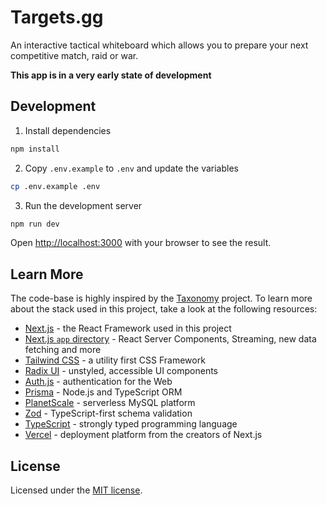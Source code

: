# Targets.gg

An interactive tactical whiteboard which allows you to prepare your next competitive match, raid or war.

**This app is in a very early state of development**

## Development

1. Install dependencies

```sh
npm install
```

2. Copy `.env.example` to `.env` and update the variables

```sh
cp .env.example .env
```

3. Run the development server

```sh
npm run dev
```

Open [http://localhost:3000](http://localhost:3000) with your browser to see the result.

## Learn More

The code-base is highly inspired by the [Taxonomy](https://github.com/shadcn/taxonomy) project.
To learn more about the stack used in this project, take a look at the following resources:

- [Next.js](https://nextjs.org/) - the React Framework used in this project
- [Next.js `app` directory](https://beta.nextjs.org/docs/getting-started) - React Server Components, Streaming, new data fetching and more
- [Tailwind CSS](https://tailwindcss.com/) - a utility first CSS Framework
- [Radix UI](https://www.radix-ui.com/) - unstyled, accessible UI components
- [Auth.js](https://authjs.dev/) - authentication for the Web
- [Prisma](https://www.prisma.io/) - Node.js and TypeScript ORM
- [PlanetScale](https://planetscale.com/) - serverless MySQL platform
- [Zod](https://zod.dev/) - TypeScript-first schema validation
- [TypeScript](https://www.typescriptlang.org/) - strongly typed programming language
- [Vercel](https://vercel.app/) - deployment platform from the creators of Next.js

## License

Licensed under the [MIT license](https://github.com/lmachens/targets.gg/blob/main/LICENSE.md).
